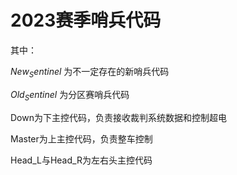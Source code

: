 # 2023赛季哨兵代码


其中：


$New_Sentinel$
为不一定存在的新哨兵代码


$Old_Sentinel$
为分区赛哨兵代码


Down为下主控代码，负责接收裁判系统数据和控制超电

Master为上主控代码，负责整车控制

Head_L与Head_R为左右头主控代码


